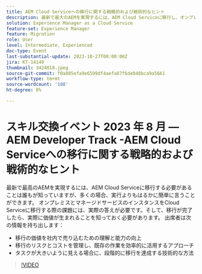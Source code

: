 ```yaml
---
title: AEM Cloud Serviceへの移行に関する戦略的および戦術的なヒント
description: 最新で最大のAEMを実現するには、AEM Cloud Serviceに移行し、オンプレミスとマネージドサービスのインスタンスをCloud Serviceに移行し、移行の価値を社内で販売する方法移行のリスクとコストを管理し、既存の労力を効率的に活用する方法
solution: Experience Manager as a Cloud Service
feature-set: Experience Manager
feature: Migration
role: User
level: Intermediate, Experienced
doc-type: Event
last-substantial-update: 2023-10-27T00:00:00Z
jira: KT-14149
thumbnail: 3424018.jpeg
source-git-commit: f0a805efa9e6599df4aefa87f6de048bca9a5661
workflow-type: tm+mt
source-wordcount: '188'
ht-degree: 0%

---
```



# スキル交換イベント 2023 年 8 月 — AEM Developer Track -AEM Cloud Serviceへの移行に関する戦略的および戦術的なヒント

最新で最高のAEMを実現するには、AEM Cloud Serviceに移行する必要があることは誰もが知っていますが、多くの場合、実行よりもはるかに簡単に言うことができます。 オンプレミスとマネージドサービスのインスタンスをCloud Serviceに移行する際の課題には、実際の答えが必要です。そして、移行が完了したら、実際に価値が生まれることを知っておく必要があります。 出席者は次の情報を持ち出します：

* 移行の価値を社内で売り込むための理解と能力の向上
* 移行のリスクとコストを管理し、既存の作業を効率的に活用するアプローチ
* タスクが大きいように見える場合に、段階的に移行を達成する技術的な方法

>[!VIDEO](https://video.tv.adobe.com/v/3424018/?learn=on)
